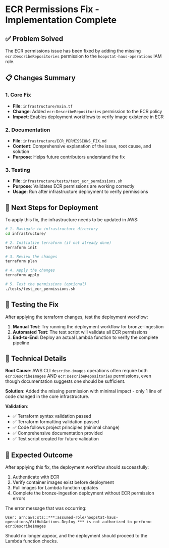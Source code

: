# ECR Permissions Fix - Implementation Complete

## ✅ Problem Solved

The ECR permissions issue has been fixed by adding the missing `ecr:DescribeRepositories` permission to the `hoopstat-haus-operations` IAM role.

## 📋 Changes Summary

### 1. Core Fix
- **File**: `infrastructure/main.tf`
- **Change**: Added `ecr:DescribeRepositories` permission to the ECR policy
- **Impact**: Enables deployment workflows to verify image existence in ECR

### 2. Documentation  
- **File**: `infrastructure/ECR_PERMISSIONS_FIX.md`
- **Content**: Comprehensive explanation of the issue, root cause, and solution
- **Purpose**: Helps future contributors understand the fix

### 3. Testing
- **File**: `infrastructure/tests/test_ecr_permissions.sh`
- **Purpose**: Validates ECR permissions are working correctly
- **Usage**: Run after infrastructure deployment to verify permissions

## 🚀 Next Steps for Deployment

To apply this fix, the infrastructure needs to be updated in AWS:

```bash
# 1. Navigate to infrastructure directory
cd infrastructure/

# 2. Initialize terraform (if not already done)
terraform init

# 3. Review the changes
terraform plan

# 4. Apply the changes
terraform apply

# 5. Test the permissions (optional)
./tests/test_ecr_permissions.sh
```

## 🧪 Testing the Fix

After applying the terraform changes, test the deployment workflow:

1. **Manual Test**: Try running the deployment workflow for bronze-ingestion
2. **Automated Test**: The test script will validate all ECR permissions
3. **End-to-End**: Deploy an actual Lambda function to verify the complete pipeline

## 📝 Technical Details

**Root Cause**: AWS CLI `describe-images` operations often require both `ecr:DescribeImages` AND `ecr:DescribeRepositories` permissions, even though documentation suggests one should be sufficient.

**Solution**: Added the missing permission with minimal impact - only 1 line of code changed in the core infrastructure.

**Validation**: 
- ✅ Terraform syntax validation passed
- ✅ Terraform formatting validation passed  
- ✅ Code follows project principles (minimal change)
- ✅ Comprehensive documentation provided
- ✅ Test script created for future validation

## 🎯 Expected Outcome

After applying this fix, the deployment workflow should successfully:
1. Authenticate with ECR
2. Verify container images exist before deployment
3. Pull images for Lambda function updates
4. Complete the bronze-ingestion deployment without ECR permission errors

The error message that was occurring:
```
User: arn:aws:sts::***:assumed-role/hoopstat-haus-operations/GitHubActions-Deploy-*** is not authorized to perform: ecr:DescribeImages
```

Should no longer appear, and the deployment should proceed to the Lambda function checks.